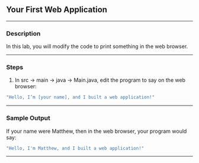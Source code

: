 ## Your First Web Application
---
### Description
In this lab, you will modify the code to print something in the web browser.

---
### Steps
1. In src -> main -> java -> Main.java, edit the program to say on the web browser:
```Java 
"Hello, I’m [your name], and I built a web application!"
```

---
### Sample Output

If your name were Matthew, then in the web browser, your program would say:
```Java 
"Hello, I'm Matthew, and I built a web application!"
```
---